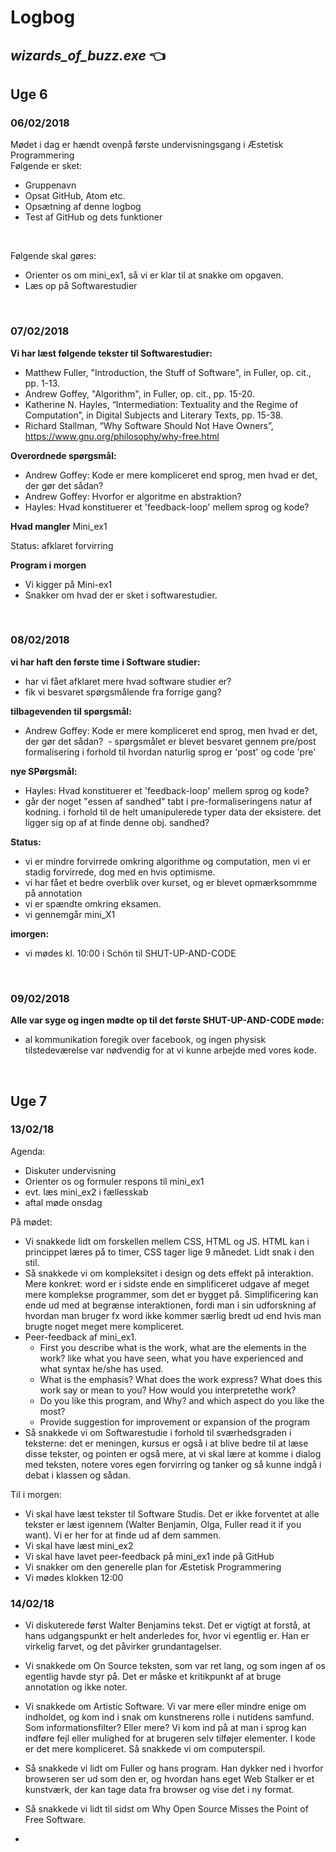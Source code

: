# Logbog
## *wizards_of_buzz.exe* :point_left:  

## Uge 6

### 06/02/2018
Mødet i dag er hændt ovenpå første undervisningsgang i Æstetisk Programmering </br>
Følgende er sket: </br>
* Gruppenavn
* Opsat GitHub, Atom etc.
* Opsætning af denne logbog
* Test af GitHub og dets funktioner
</br>

Følgende skal gøres: </br>
* Orienter os om mini_ex1, så vi er klar til at snakke om opgaven.
* Læs op på Softwarestudier
</br>

### 07/02/2018

**Vi har læst følgende tekster til Softwarestudier:**
- Matthew Fuller, "Introduction, the Stuff of Software", in Fuller, op. cit., pp. 1-13.
- Andrew Goffey, "Algorithm", in Fuller, op. cit., pp. 15-20.
- Katherine N. Hayles, “Intermediation: Textuality and the Regime of Computation”, in Digital Subjects and Literary Texts, pp. 15-38.
- Richard Stallman, “Why Software Should Not Have Owners”, https://www.gnu.org/philosophy/why-free.html

**Overordnede spørgsmål:**
- Andrew Goffey: Kode er mere kompliceret end sprog, men hvad er det, der gør det sådan?
- Andrew Goffey: Hvorfor er algoritme en abstraktion?
- Hayles: Hvad konstituerer et 'feedback-loop' mellem sprog og kode?

**Hvad mangler**
Mini_ex1

Status: afklaret forvirring

**Program i morgen**
- Vi kigger på Mini-ex1
- Snakker om hvad der er sket i softwarestudier.
</br>

### 08/02/2018

**vi har haft den første time i Software studier:**
- har vi fået afklaret mere hvad software studier er?
- fik vi besvaret spørgsmålende fra forrige gang?

**tilbagevenden til spørgsmål:**
- Andrew Goffey: Kode er mere kompliceret end sprog, men hvad er det, der gør det sådan?
  - spørgsmålet er blevet besvaret gennem pre/post formalisering i forhold til hvordan naturlig sprog er 'post' og code 'pre'

**nye SPørgsmål:**
- Hayles: Hvad konstituerer et 'feedback-loop' mellem sprog og kode?
- går der noget "essen af sandhed" tabt i pre-formaliseringens natur af kodning. i forhold til de helt umanipulerede typer data der eksistere. det ligger sig op af at finde denne obj. sandhed?


**Status:**
- vi er mindre forvirrede omkring algorithme og computation, men vi er stadig forvirrede, dog med en hvis optimisme.
- vi har fået et bedre overblik over kurset, og er blevet opmærksommme på annotation
- vi er spændte omkring eksamen.
- vi gennemgår mini_X1

**imorgen:**
- vi mødes kl. 10:00 i Schön til SHUT-UP-AND-CODE
</br>

### 09/02/2018

**Alle var syge og ingen mødte op til det første SHUT-UP-AND-CODE møde:**
- al kommunikation foregik over facebook, og ingen physisk tilstedeværelse var nødvendig for at vi kunne arbejde med vores kode.  
</br>

## Uge 7  

### 13/02/18

Agenda:  
* Diskuter undervisning
* Orienter os og formuler respons til mini_ex1
* evt. læs mini_ex2 i fællesskab
* aftal møde onsdag

På mødet:  
* Vi snakkede lidt om forskellen mellem CSS, HTML og JS. HTML kan i princippet læres på to timer, CSS tager lige 9 månedet. Lidt snak i den stil.  
* Så snakkede vi om kompleksitet i design og dets effekt på interaktion. Mere konkret: word er i sidste ende en simplificeret udgave af meget mere komplekse programmer, som det er bygget på. Simplificering kan ende ud med at begrænse interaktionen, fordi man i sin udforskning af hvordan man bruger fx word ikke kommer særlig bredt ud end hvis man brugte noget meget mere kompliceret.  
* Peer-feedback af mini_ex1.  
  * First you describe what is the work, what are the elements in the work? like what you have seen, what you have experienced and what syntax he/she has used.
  * What is the emphasis? What does the work express? What does this work say or mean to you? How would you interpretethe work?
  * Do you like this program, and Why? and which aspect do you like the most?
  * Provide suggestion for improvement or expansion of the program
* Så snakkede vi om Softwarestudie i forhold til sværhedsgraden i teksterne: det er meningen, kursus er også i at blive bedre til at læse disse tekster, og pointen er også mere, at vi skal lære at komme i dialog med teksten, notere vores egen forvirring og tanker og så kunne indgå i debat i klassen og sådan.

Til i morgen:  
* Vi skal have læst tekster til Software Studis. Det er ikke forventet at alle tekster er læst igennem (Walter Benjamin, Olga, Fuller read it if you want). Vi er her for at finde ud af dem sammen.
* Vi skal have læst mini_ex2
* Vi skal have lavet peer-feedback på mini_ex1 inde på GitHub
* Vi snakker om den generelle plan for Æstetisk Programmering
* Vi mødes klokken 12:00  

### 14/02/18

* Vi diskuterede først Walter Benjamins tekst. Det er vigtigt at forstå, at hans udgangspunkt er helt anderledes for, hvor vi egentlig er. Han er virkelig farvet, og det påvirker grundantagelser.
* Vi snakkede om On Source teksten, som var ret lang, og som ingen af os egentlig havde styr på. Det er måske et kritikpunkt af at bruge annotation og ikke noter.
* Vi snakkede om Artistic Software. Vi var mere eller mindre enige om indholdet, og kom ind i snak om kunstnerens rolle i nutidens samfund. Som informationsfilter? Eller mere? Vi kom ind på at man i sprog kan indføre fejl eller mulighed for at brugeren selv tilføjer elementer. I kode er det mere kompliceret. Så snakkede vi om computerspil.
* Så snakkede vi lidt om Fuller og hans program. Han dykker ned i hvorfor browseren ser ud som den er, og hvordan hans eget Web Stalker er et kunstværk, der kan tage data fra browser og vise det i ny format.
* Så snakkede vi lidt til sidst om Why Open Source Misses the Point of Free Software.

*
